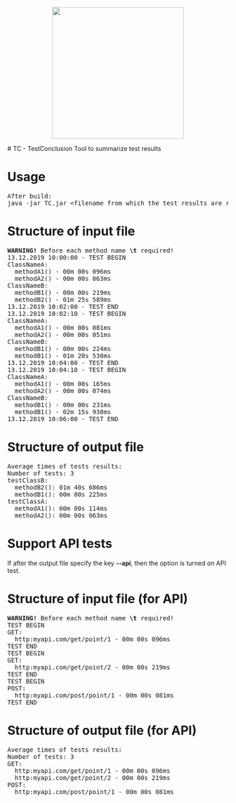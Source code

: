 <p align="center"> 
<img src="https://user-images.githubusercontent.com/43209824/76285395-6801b380-62eb-11ea-8d5e-5f5177cfdad2.png"
     width="300" height="300">
</p>
# TC - TestConclusion
Tool to summarize test results 

# Usage
<pre>
After build:
java -jar TC.jar &lt;filename_from_which_the_test_results_are_read&gt; &lt;filename_in_which_the_result_summarize_is_written&gt; <i>Optional Third Parameter</i> --api
</pre>

# Structure of input file
<pre>
<b>WARNING!</b> Before each method name <b>\t</b> required!
13.12.2019 10:00:00 - TEST BEGIN
ClassNameA:
  methodA1() - 00m 00s 096ms
  methodA2() - 00m 00s 063ms
ClassNameB:
  methodB1() - 00m 00s 219ms
  methodB2() - 01m 25s 589ms
13.12.2019 10:02:00 - TEST END
13.12.2019 10:02:10 - TEST BEGIN
ClassNameA:
  methodA1() - 00m 00s 081ms
  methodA2() - 00m 00s 051ms
ClassNameB:
  methodB1() - 00m 00s 224ms
  methodB1() - 01m 20s 530ms
13.12.2019 10:04:00 - TEST END
13.12.2019 10:04:10 - TEST BEGIN
ClassNameA:
  methodA1() - 00m 00s 165ms
  methodA2() - 00m 00s 074ms
ClassNameB:
  methodB1() - 00m 00s 231ms
  methodB1() - 02m 15s 938ms
13.12.2019 10:06:00 - TEST END
</pre>

# Structure of output file
<pre>
Average times of tests results:
Number of tests: 3
testClassB:
  methodB2(): 01m 40s 686ms
  methodB1(): 00m 00s 225ms
testClassA:
  methodA1(): 00m 00s 114ms
  methodA2(): 00m 00s 063ms
</pre>

# Support API tests
If after the output file specify the key <b>--api</b>, then the option is turned on API test.

# Structure of input file (for API)
<pre>
<b>WARNING!</b> Before each method name <b>\t</b> required!
TEST BEGIN
GET:
  http:myapi.com/get/point/1 - 00m 00s 096ms
TEST END
TEST BEGIN
GET:
  http:myapi.com/get/point/2 - 00m 00s 219ms
TEST END
TEST BEGIN
POST:
  http:myapi.com/post/point/1 - 00m 00s 081ms
TEST END
</pre>

# Structure of output file (for API)
<pre>
Average times of tests results:
Number of tests: 3
GET:
  http:myapi.com/get/point/1 - 00m 00s 096ms
  http:myapi.com/get/point/2 - 00m 00s 219ms
POST:
  http:myapi.com/post/point/1 - 00m 00s 081ms
</pre>

